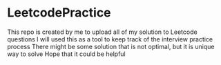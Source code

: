 # LeetcodePractice
This repo is created by me to upload all of my solution to Leetcode questions
I will used this as a tool to keep track of the interview practice process
There might be some solution that is not optimal, but it is unique way to solve
Hope that it could be helpful
